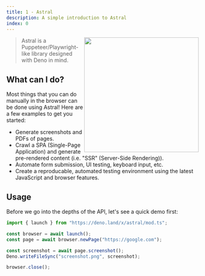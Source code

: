 ```yaml
---
title: 1 - Astral
description: A simple introduction to Astral
index: 0
---
```


<img src="/icon.png" height="300" width="300" align="right"/>

> Astral is a Puppeteer/Playwright-like library designed with Deno in mind.

## What can I do?

Most things that you can do manually in the browser can be done using Astral!
Here are a few examples to get you started:

- Generate screenshots and PDFs of pages.
- Crawl a SPA (Single-Page Application) and generate pre-rendered content (i.e.
  "SSR" (Server-Side Rendering)).
- Automate form submission, UI testing, keyboard input, etc.
- Create a reproducable, automated testing environment using the latest
  JavaScript and browser features.

## Usage

Before we go into the depths of the API, let's see a quick demo first:

```ts
import { launch } from "https://deno.land/x/astral/mod.ts";

const browser = await launch();
const page = await browser.newPage("https://google.com");

const screenshot = await page.screenshot();
Deno.writeFileSync("screenshot.png", screenshot);

browser.close();
```

